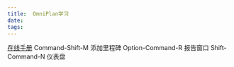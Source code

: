 ```yaml
---
title:  OmniPlan学习
date: 
tags:
---
```


[在线手册](https://support.omnigroup.com/documentation/omniplan/mac/3.0/zh/)
Command-Shift-M    添加里程碑
Option-Command-R   报告窗口
Shift-Command-N    仪表盘
